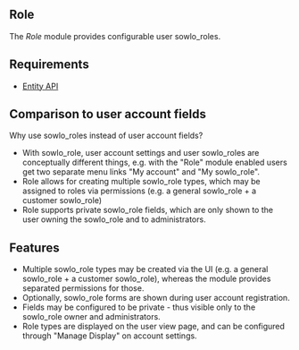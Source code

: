 Role
-------

The *Role* module provides configurable user sowlo_roles.

## Requirements

* [Entity API](https://www.drupal.org/project/entity)

## Comparison to user account fields

Why use sowlo_roles instead of user account fields?

* With sowlo_role, user account settings and user sowlo_roles are conceptually different things, e.g. with the "Role" module enabled users get two separate menu links "My account" and "My sowlo_role".
* Role allows for creating multiple sowlo_role types, which may be assigned to roles via permissions (e.g. a general sowlo_role + a customer sowlo_role)
* Role supports private sowlo_role fields, which are only shown to the user owning the sowlo_role and to administrators.

## Features

* Multiple sowlo_role types may be created via the UI (e.g. a general sowlo_role + a customer sowlo_role), whereas the module provides separated permissions for those.
* Optionally, sowlo_role forms are shown during user account registration.
* Fields may be configured to be private - thus visible only to the sowlo_role owner and administrators.
* Role types are displayed on the user view page, and can be configured through "Manage Display" on account settings.